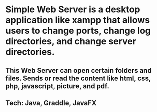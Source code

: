 # Simple Web Server is a desktop application like xampp that allows users to change ports, change log directories, and change server directories.
## This Web Server can open certain folders and files. Sends or read the content like html, css, php, javascript, picture, and pdf.  
## Tech: Java, Graddle, JavaFX
